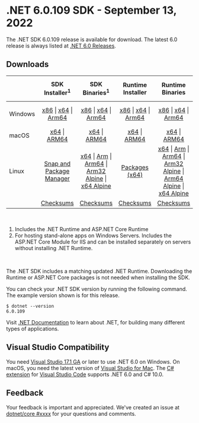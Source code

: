 # .NET 6.0.109 SDK - September 13, 2022

The .NET SDK 6.0.109 release is available for download. The latest 6.0 release is always listed at [.NET 6.0 Releases](../README.md).

## Downloads

|           | SDK Installer<sup>1</sup>                        | SDK Binaries<sup>1</sup>                 | Runtime Installer                                        | Runtime Binaries                                 | ASP.NET Core Runtime           |Windows Desktop Runtime          |
| --------- | :------------------------------------------:     | :----------------------:                 | :---------------------------:                            | :-------------------------:                      | :-----------------:            | :-----------------:            |
| Windows   | [x86][dotnet-sdk-win-x86.exe] \| [x64][dotnet-sdk-win-x64.exe] \| [Arm64][dotnet-sdk-win-arm64.exe] | [x86][dotnet-sdk-win-x86.zip] \| [x64][dotnet-sdk-win-x64.zip] \|  [Arm64][dotnet-sdk-win-arm64.zip] | [x86][dotnet-runtime-win-x86.exe] \| [x64][dotnet-runtime-win-x64.exe] \| [Arm64][dotnet-runtime-win-arm64.exe] | [x86][dotnet-runtime-win-x86.zip] \| [x64][dotnet-runtime-win-x64.zip] \| [Arm64][dotnet-runtime-win-arm64.zip] | [x86][aspnetcore-runtime-win-x86.exe] \| [x64][aspnetcore-runtime-win-x64.exe] \|<br> [Hosting Bundle][dotnet-hosting-win.exe]<sup>2</sup> | [x86][windowsdesktop-runtime-win-x86.exe] \| [x64][windowsdesktop-runtime-win-x64.exe] \| [Arm64][windowsdesktop-runtime-win-arm64.exe] |
| macOS     | [x64][dotnet-sdk-osx-x64.pkg] \| [ARM64][dotnet-sdk-osx-arm64.pkg] | [x64][dotnet-sdk-osx-x64.tar.gz] \| [ARM64][dotnet-sdk-osx-arm64.tar.gz]  | [x64][dotnet-runtime-osx-x64.pkg] \| [ARM64][dotnet-runtime-osx-arm64.pkg] | [x64][dotnet-runtime-osx-x64.tar.gz] \| [ARM64][dotnet-runtime-osx-arm64.tar.gz]| [x64][aspnetcore-runtime-osx-x64.tar.gz] \| [ARM64][aspnetcore-runtime-osx-arm64.tar.gz] | - |<sup>1</sup>
| Linux     |  [Snap and Package Manager](../install-linux.md)  | [x64][dotnet-sdk-linux-x64.tar.gz] \| [Arm][dotnet-sdk-linux-arm.tar.gz]  \| [Arm64][dotnet-sdk-linux-arm64.tar.gz] \| [Arm32 Alpine][dotnet-sdk-linux-musl-arm.tar.gz]  \| [x64 Alpine][dotnet-sdk-linux-musl-x64.tar.gz] | [Packages (x64)][linux-packages] | [x64][dotnet-runtime-linux-x64.tar.gz] \| [Arm][dotnet-runtime-linux-arm.tar.gz] \| [Arm64][dotnet-runtime-linux-arm64.tar.gz] \| [Arm32 Alpine][dotnet-runtime-linux-musl-arm.tar.gz] \| [Arm64 Alpine][dotnet-runtime-linux-musl-arm64.tar.gz] \| [x64 Alpine][dotnet-runtime-linux-musl-x64.tar.gz]  | [x64][aspnetcore-runtime-linux-x64.tar.gz]<sup>1</sup>  \| [Arm][aspnetcore-runtime-linux-arm.tar.gz]<sup>1</sup> \| [Arm64][aspnetcore-runtime-linux-arm64.tar.gz]<sup>1</sup> \| [x64 Alpine][aspnetcore-runtime-linux-musl-x64.tar.gz] | - | <sup>1</sup> |
|  | [Checksums][checksums-sdk]                             | [Checksums][checksums-sdk]                                      | [Checksums][checksums-runtime]                             | [Checksums][checksums-runtime]  | [Checksums][checksums-runtime]  | [Checksums][checksums-runtime]


</br>

1. Includes the .NET Runtime and ASP.NET Core Runtime
2. For hosting stand-alone apps on Windows Servers. Includes the ASP.NET Core Module for IIS and can be installed separately on servers without installing .NET Runtime.

</br>

The .NET SDK includes a matching updated .NET Runtime. Downloading the Runtime or ASP.NET Core packages is not needed when installing the SDK.

You can check your .NET SDK version by running the following command. The example version shown is for this release.

```console
$ dotnet --version
6.0.109
```

Visit [.NET Documentation](https://docs.microsoft.com/dotnet/core/) to learn about .NET, for building many different types of applications.

## Visual Studio Compatibility

You need [Visual Studio 17.1 GA](https://visualstudio.microsoft.com) or later to use .NET 6.0 on Windows. On macOS, you need the latest version of [Visual Studio for Mac](https://visualstudio.microsoft.com/vs/mac/). The [C# extension](https://code.visualstudio.com/docs/languages/dotnet) for [Visual Studio Code](https://code.visualstudio.com/) supports .NET 6.0 and C# 10.0.

## Feedback

Your feedback is important and appreciated. We've created an issue at [dotnet/core #xxxx](https://github.com/dotnet/core/issues/xxxx) for your questions and comments.


[blob-runtime]: https://dotnetcli.blob.core.windows.net/dotnet/Runtime/
[blob-sdk]: https://dotnetcli.blob.core.windows.net/dotnet/Sdk/
[release-notes]: https://github.com/dotnet/core/blob/main/release-notes/6.0/6.0.9/6.0.109.md

[checksums-runtime]: https://dotnetcli.blob.core.windows.net/dotnet/checksums/6.0.9-sha.txt
[checksums-sdk]: https://dotnetcli.blob.core.windows.net/dotnet/checksums/6.0.9-sha.txt

[linux-install]: https://docs.microsoft.com/dotnet/core/install/linux
[linux-setup]: https://github.com/dotnet/core/blob/main/Documentation/linux-setup.md

[dotnet-blog]:  https://devblogs.microsoft.com/dotnet/september-2022-updates/
[aspnet-blog]: https://devblogs.microsoft.com/dotnet/announcing-asp-net-core-in-net-6/
[maui-blog]: https://devblogs.microsoft.com/dotnet/update-on-dotnet-maui/
[linux-packages]: ../install-linux.md

[//]: # ( Runtime 6.0.9)
[dotnet-runtime-linux-arm.tar.gz]: https://download.visualstudio.microsoft.com/download/pr/9fdc5a53-a4be-45a3-8a38-95877cc521a9/60899abe1ad0deb7ebf2def2617fc5c3/dotnet-runtime-6.0.9-linux-arm.tar.gz
[dotnet-runtime-linux-arm64.tar.gz]: https://download.visualstudio.microsoft.com/download/pr/2dc40bad-57b6-42ae-b9dd-bd457af4e73e/b95f86d6f9cf49e156227bad231d4aa0/dotnet-runtime-6.0.9-linux-arm64.tar.gz
[dotnet-runtime-linux-musl-arm.tar.gz]: https://download.visualstudio.microsoft.com/download/pr/10707820-6f13-42b1-ad9d-3fea4b3f19bf/8f63dc1c15563c7d78cfb1b771dc9f64/dotnet-runtime-6.0.9-linux-musl-arm.tar.gz
[dotnet-runtime-linux-musl-arm64.tar.gz]: https://download.visualstudio.microsoft.com/download/pr/5181fc44-6a49-4bb1-b321-b11efe54427f/b3d3e7f68fa54f7355f9c4d62a2825df/dotnet-runtime-6.0.9-linux-musl-arm64.tar.gz
[dotnet-runtime-linux-musl-x64.tar.gz]: https://download.visualstudio.microsoft.com/download/pr/44b5aaf3-48fd-4aac-94bd-5a63318bcc2e/5c2b11a17492763a89dfd061090f7cf5/dotnet-runtime-6.0.9-linux-musl-x64.tar.gz
[dotnet-runtime-linux-x64.tar.gz]: https://download.visualstudio.microsoft.com/download/pr/05f1a3dd-75f2-49f4-a976-25ce08f77cbb/b6e8e327a84b91513c2744bfccf90140/dotnet-runtime-6.0.9-linux-x64.tar.gz
[dotnet-runtime-osx-arm64.pkg]: https://download.visualstudio.microsoft.com/download/pr/24ad61bd-2192-4637-a663-d4aaa39bfc21/03ce9a8420868b0f0777f35ac6faec98/dotnet-runtime-6.0.9-osx-arm64.pkg
[dotnet-runtime-osx-arm64.tar.gz]: https://download.visualstudio.microsoft.com/download/pr/c7c51353-ded6-4846-87ac-d840b1ac2f9f/88641f913c8e886b4e38fc5b0c547ed4/dotnet-runtime-6.0.9-osx-arm64.tar.gz
[dotnet-runtime-osx-x64.pkg]: https://download.visualstudio.microsoft.com/download/pr/d3fe77e7-3109-4b25-b74e-f2f3542164aa/daff158378a8e7f0aa7b61feb29b588b/dotnet-runtime-6.0.9-osx-x64.pkg
[dotnet-runtime-osx-x64.tar.gz]: https://download.visualstudio.microsoft.com/download/pr/cd4ba3ed-7f37-46d5-ab1c-dc479a08333d/f27d3ab52b0830861bed594be6da86a8/dotnet-runtime-6.0.9-osx-x64.tar.gz
[dotnet-runtime-win-arm64.exe]: https://download.visualstudio.microsoft.com/download/pr/33f256c2-7e5b-463a-aade-48e32cf33cb1/ffd2b6be86c54ed6009411430622af85/dotnet-runtime-6.0.9-win-arm64.exe
[dotnet-runtime-win-arm64.zip]: https://download.visualstudio.microsoft.com/download/pr/22bf27d5-8aa6-4913-95e2-9f23b827832c/e60446dec06622450dda20447feac7e7/dotnet-runtime-6.0.9-win-arm64.zip
[dotnet-runtime-win-x64.exe]: https://download.visualstudio.microsoft.com/download/pr/9dc77a6b-0276-4ad5-9bfa-d84b546686ef/f01bbcf2dc0e7f5dbd0a7d337fd4cd43/dotnet-runtime-6.0.9-win-x64.exe
[dotnet-runtime-win-x64.zip]: https://download.visualstudio.microsoft.com/download/pr/b7491d0d-6f8d-4a9a-9a28-a4dc2a668083/701838073f8cded620b9accd1cc8dd68/dotnet-runtime-6.0.9-win-x64.zip
[dotnet-runtime-win-x86.exe]: https://download.visualstudio.microsoft.com/download/pr/6020f3fc-5cf8-4e25-bc7f-dcf8744137ac/4cb5ced4e015e426fddc554b130c3052/dotnet-runtime-6.0.9-win-x86.exe
[dotnet-runtime-win-x86.zip]: https://download.visualstudio.microsoft.com/download/pr/e4730ab7-3379-4b9c-8a17-3ce7d44cc82a/96d03e97775b7ca28c1a6fdc745e7ef2/dotnet-runtime-6.0.9-win-x86.zip

[//]: # ( WindowsDesktop 6.0.9)
[windowsdesktop-runtime-win-arm64.exe]: https://download.visualstudio.microsoft.com/download/pr/e207429e-4cdc-43ed-868e-aeecbd1ae9d0/d32e40bb2385e7407ea235dc5541ef29/windowsdesktop-runtime-6.0.9-win-arm64.exe
[windowsdesktop-runtime-win-arm64.zip]: https://download.visualstudio.microsoft.com/download/pr/70decad2-802f-4ebf-ad59-14ddfe2e2421/45140ac9e30456e70359100d203880a8/windowsdesktop-runtime-6.0.9-win-arm64.zip
[windowsdesktop-runtime-win-x64.exe]: https://download.visualstudio.microsoft.com/download/pr/fe8415d4-8a35-4af9-80a5-51306a96282d/05f9b2a1b4884238e69468e49b3a5453/windowsdesktop-runtime-6.0.9-win-x64.exe
[windowsdesktop-runtime-win-x64.zip]: https://download.visualstudio.microsoft.com/download/pr/0b9c0dfe-c277-4323-ad4a-7861a08d577e/d1a03a2d67aac7307ff8c39eefe51e56/windowsdesktop-runtime-6.0.9-win-x64.zip
[windowsdesktop-runtime-win-x86.exe]: https://download.visualstudio.microsoft.com/download/pr/925f9407-2767-4341-857a-43cdfad71e17/0b84db913bdbb1dcf02db937a3cd3f63/windowsdesktop-runtime-6.0.9-win-x86.exe
[windowsdesktop-runtime-win-x86.zip]: https://download.visualstudio.microsoft.com/download/pr/599280a1-dc7c-4a98-999a-203031625ffd/76be0215d6c3215ea516a7c9373c6797/windowsdesktop-runtime-6.0.9-win-x86.zip

[//]: # ( ASP 6.0.9)
[aspnetcore-runtime-linux-arm.tar.gz]: https://download.visualstudio.microsoft.com/download/pr/eb46a420-96cb-4600-95b4-40496349fdf8/f33af6a90cc721adca490d69fa9d0e98/aspnetcore-runtime-6.0.9-linux-arm.tar.gz
[aspnetcore-runtime-linux-arm64.tar.gz]: https://download.visualstudio.microsoft.com/download/pr/bff2e771-8180-47eb-b12a-757a67001e21/63a7f79af649efe65c20f2ca56834048/aspnetcore-runtime-6.0.9-linux-arm64.tar.gz
[aspnetcore-runtime-linux-musl-arm.tar.gz]: https://download.visualstudio.microsoft.com/download/pr/ea32be66-a86c-4098-b5b7-01fadbaec091/943164ee304b926112be3d3dffd76571/aspnetcore-runtime-6.0.9-linux-musl-arm.tar.gz
[aspnetcore-runtime-linux-musl-arm64.tar.gz]: https://download.visualstudio.microsoft.com/download/pr/ff500927-41d9-4b15-a783-c7af9f6aaae4/d4d751786a460310af1f3cb9e35dc808/aspnetcore-runtime-6.0.9-linux-musl-arm64.tar.gz
[aspnetcore-runtime-linux-musl-x64.tar.gz]: https://download.visualstudio.microsoft.com/download/pr/e70c3a5e-bf8e-4995-a84e-1ebb68844980/586fce2fa823fe1d7b44948bc35255e9/aspnetcore-runtime-6.0.9-linux-musl-x64.tar.gz
[aspnetcore-runtime-linux-x64.tar.gz]: https://download.visualstudio.microsoft.com/download/pr/1a2bca2e-f525-4ecf-9c46-06889b4ce3a4/1a7ad60df284ca6b00ca5d31cc1b1c7c/aspnetcore-runtime-6.0.9-linux-x64.tar.gz
[aspnetcore-runtime-osx-arm64.tar.gz]: https://download.visualstudio.microsoft.com/download/pr/e13f930a-a71a-4cea-8f3a-2280505fa0aa/cdd56e3fbfadbed989b2acbf7d3aae3f/aspnetcore-runtime-6.0.9-osx-arm64.tar.gz
[aspnetcore-runtime-osx-x64.tar.gz]: https://download.visualstudio.microsoft.com/download/pr/5d9f409c-0fd2-477f-8a80-44eb18f9ccdb/3dc6bc3edf033ab3d84b36889f1253cf/aspnetcore-runtime-6.0.9-osx-x64.tar.gz
[aspnetcore-runtime-win-arm64.zip]: https://download.visualstudio.microsoft.com/download/pr/855b9ae6-eefa-4381-8ff0-e73e7ddfc3e4/2145588d2d2df2d7a931c04aab8e25f1/aspnetcore-runtime-6.0.9-win-arm64.zip
[aspnetcore-runtime-win-x64.exe]: https://download.visualstudio.microsoft.com/download/pr/98dbe241-8b77-4be0-b130-a5fb6af8d724/27b655adce6250da42be9440abe847a2/aspnetcore-runtime-6.0.9-win-x64.exe
[aspnetcore-runtime-win-x64.zip]: https://download.visualstudio.microsoft.com/download/pr/ad9ebb4e-d9ec-496c-8a22-d2b677acd40d/0afceec04495e5af1b6de74979a825a6/aspnetcore-runtime-6.0.9-win-x64.zip
[aspnetcore-runtime-win-x86.exe]: https://download.visualstudio.microsoft.com/download/pr/8f583028-b802-4661-b8dd-47139b0561ce/3c0cd3bdc6051759ccae40f78982c86e/aspnetcore-runtime-6.0.9-win-x86.exe
[aspnetcore-runtime-win-x86.zip]: https://download.visualstudio.microsoft.com/download/pr/2e9872fe-cfe5-426b-8f27-4a6ac1fdea78/d87f57a04836110cb5473ddcacf70760/aspnetcore-runtime-6.0.9-win-x86.zip
[dotnet-hosting-win.exe]: https://download.visualstudio.microsoft.com/download/pr/eaa3eab9-cc21-44b5-a4e4-af31ee73b9fa/d8ad75d525dec0a30b52adc990796b11/dotnet-hosting-6.0.9-win.exe

[//]: # ( SDK 6.0.109)
[dotnet-sdk-linux-arm.tar.gz]: https://download.visualstudio.microsoft.com/download/pr/743cf42d-f201-4dd6-ada8-37bd46cef977/d3508390013604f9023dab6698492aea/dotnet-sdk-6.0.109-linux-arm.tar.gz
[dotnet-sdk-linux-arm64.tar.gz]: https://download.visualstudio.microsoft.com/download/pr/5da20803-1c48-4e54-a87c-88cda79efd77/4e6cd608eca3e34540d89e1ec3df5e6b/dotnet-sdk-6.0.109-linux-arm64.tar.gz
[dotnet-sdk-linux-musl-arm.tar.gz]: https://download.visualstudio.microsoft.com/download/pr/f5ad6ca1-2fc6-4417-b5f8-8cdb305f4841/dd76ec5301d7bb2e99fc7ce6b792bdfc/dotnet-sdk-6.0.109-linux-musl-arm.tar.gz
[dotnet-sdk-linux-musl-arm64.tar.gz]: https://download.visualstudio.microsoft.com/download/pr/7393d7dd-c87d-4eb2-9112-c5aff80513e4/a04a189107e19a3ae3842b3ad78190b9/dotnet-sdk-6.0.109-linux-musl-arm64.tar.gz
[dotnet-sdk-linux-musl-x64.tar.gz]: https://download.visualstudio.microsoft.com/download/pr/5b560672-a1b2-40d1-85ae-e2c8781c667d/465a55c91c3f1c01a7285a63f68bec50/dotnet-sdk-6.0.109-linux-musl-x64.tar.gz
[dotnet-sdk-linux-x64.tar.gz]: https://download.visualstudio.microsoft.com/download/pr/5d0a2a83-38d2-47b8-af9c-b4388e7d0c3a/c7e7502cfa3a7344b6c0c36014a43189/dotnet-sdk-6.0.109-linux-x64.tar.gz
[dotnet-sdk-osx-arm64.pkg]: https://download.visualstudio.microsoft.com/download/pr/e75f64fa-89a4-48d9-87e6-b2408f186141/8c22840d02f2e772ab0af184a65b0415/dotnet-sdk-6.0.109-osx-arm64.pkg
[dotnet-sdk-osx-arm64.tar.gz]: https://download.visualstudio.microsoft.com/download/pr/83a7fc1b-50a0-4a0c-bcca-69d20cf9843a/46ca782bf67a77a79183f9ac8a3102ed/dotnet-sdk-6.0.109-osx-arm64.tar.gz
[dotnet-sdk-osx-x64.pkg]: https://download.visualstudio.microsoft.com/download/pr/bb4d21ba-8880-48c0-9ddf-1cbfa7a9df76/1efdac62a1cdb809095fb3c54b8f4bb8/dotnet-sdk-6.0.109-osx-x64.pkg
[dotnet-sdk-osx-x64.tar.gz]: https://download.visualstudio.microsoft.com/download/pr/d3550393-751e-4217-b2e4-42ac1cf57b9c/4267599c82ca75b325ea902df7a397ed/dotnet-sdk-6.0.109-osx-x64.tar.gz
[dotnet-sdk-win-arm64.exe]: https://download.visualstudio.microsoft.com/download/pr/220d0ce1-3fab-4ba7-a09b-ee295325e03b/7c545a364255d205366ca4e437b4d968/dotnet-sdk-6.0.109-win-arm64.exe
[dotnet-sdk-win-arm64.zip]: https://download.visualstudio.microsoft.com/download/pr/351ccd43-d954-44c2-866b-9a955082183c/825bc92921474e70debc4bbf05920fe6/dotnet-sdk-6.0.109-win-arm64.zip
[dotnet-sdk-win-x64.exe]: https://download.visualstudio.microsoft.com/download/pr/a79d3d9a-bd82-4084-980d-ec6d943001a4/2fe76f94864f43f1ea17c03817ad4f1b/dotnet-sdk-6.0.109-win-x64.exe
[dotnet-sdk-win-x64.zip]: https://download.visualstudio.microsoft.com/download/pr/eb90a9db-74b8-45a0-9749-e6790bf3e554/e5b8ef18a305ecb67677691d8d069ac5/dotnet-sdk-6.0.109-win-x64.zip
[dotnet-sdk-win-x86.exe]: https://download.visualstudio.microsoft.com/download/pr/61029ce1-569b-4113-9dcb-1a91a0f4be12/4e013164616b60e5cef7e8cb2bdd4753/dotnet-sdk-6.0.109-win-x86.exe
[dotnet-sdk-win-x86.zip]: https://download.visualstudio.microsoft.com/download/pr/c63a8886-b554-442d-bcb3-27c42a32301f/e94ed69c681daa7d28639a32a7900bc4/dotnet-sdk-6.0.109-win-x86.zip
